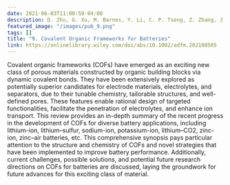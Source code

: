 ```yaml
---
date: 2021-06-03T11:00:59-04:00
description: D. Zhu, G. Xu, M. Barnes, Y. Li, C. P. Tseng, Z. Zhang, J. J. Zhang, Y. Zhu, S. Khalil, M. M. Rahman, R. Verduzco, P. M. Ajayan
featured_image: "/images/pub_9.png"
tags: []
title: "9. Covalent Organic Frameworks for Batteries"
link: https://onlinelibrary.wiley.com/doi/abs/10.1002/adfm.202100505
---
```


Covalent organic frameworks (COFs) have emerged as an exciting new class of porous materials constructed by organic building blocks via dynamic covalent bonds. They have been extensively explored as potentially superior candidates for electrode materials, electrolytes, and separators, due to their tunable chemistry, tailorable structures, and well-defined pores. These features enable rational design of targeted functionalities, facilitate the penetration of electrolytes, and enhance ion transport. This review provides an in-depth summary of the recent progress in the development of COFs for diverse battery applications, including lithium-ion, lithium–sulfur, sodium-ion, potassium-ion, lithium–CO2, zinc-ion, zinc–air batteries, etc. This comprehensive synopsis pays particular attention to the structure and chemistry of COFs and novel strategies that have been implemented to improve battery performance. Additionally, current challenges, possible solutions, and potential future research directions on COFs for batteries are discussed, laying the groundwork for future advances for this exciting class of material.

